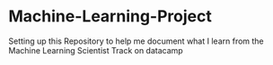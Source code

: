 # Machine-Learning-Project
Setting up this Repository to help me document what I learn from the Machine Learning Scientist Track on datacamp
